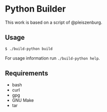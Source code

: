 # Python Builder

This work is based on a script of @pleiszenburg.

## Usage

```sh
$ ./build-python build
```

For usage information run `./build-python help`.

## Requirements

- bash
- curl
- gpg
- GNU Make
- tar
